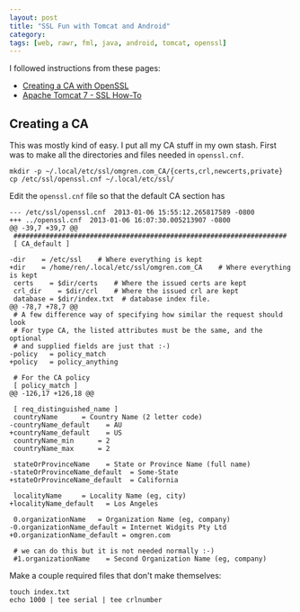 ```yaml
---
layout: post
title: "SSL Fun with Tomcat and Android"
category: 
tags: [web, rawr, fml, java, android, tomcat, openssl]
---
```


I followed instructions from these pages:
 * [Creating a CA with OpenSSL](http://www.freebsdmadeeasy.com/tutorials/freebsd/create-a-ca-with-openssl.php)
 * [Apache Tomcat 7 - SSL How-To](http://tomcat.apache.org/tomcat-7.0-doc/ssl-howto.html)

## Creating a CA

This was mostly kind of easy. I put all my CA stuff in my own stash.
First was to make all the directories and files needed in `openssl.cnf`.

    mkdir -p ~/.local/etc/ssl/omgren.com_CA/{certs,crl,newcerts,private}
    cp /etc/ssl/openssl.cnf ~/.local/etc/ssl/

Edit the `openssl.cnf` file so that the default CA section has

    --- /etc/ssl/openssl.cnf  2013-01-06 15:55:12.265817589 -0800
    +++ ../openssl.cnf  2013-01-06 16:07:30.005213907 -0800
    @@ -39,7 +39,7 @@
     ####################################################################
     [ CA_default ]
     
    -dir    = /etc/ssl    # Where everything is kept
    +dir    = /home/ren/.local/etc/ssl/omgren.com_CA    # Where everything is kept
     certs    = $dir/certs    # Where the issued certs are kept
     crl_dir    = $dir/crl    # Where the issued crl are kept
     database = $dir/index.txt  # database index file.
    @@ -78,7 +78,7 @@
     # A few difference way of specifying how similar the request should look
     # For type CA, the listed attributes must be the same, and the optional
     # and supplied fields are just that :-)
    -policy   = policy_match
    +policy   = policy_anything
     
     # For the CA policy
     [ policy_match ]
    @@ -126,17 +126,18 @@
     
     [ req_distinguished_name ]
     countryName      = Country Name (2 letter code)
    -countryName_default    = AU
    +countryName_default    = US
     countryName_min      = 2
     countryName_max      = 2
     
     stateOrProvinceName    = State or Province Name (full name)
    -stateOrProvinceName_default  = Some-State
    +stateOrProvinceName_default  = California
     
     localityName     = Locality Name (eg, city)
    +localityName_default   = Los Angeles
     
     0.organizationName   = Organization Name (eg, company)
    -0.organizationName_default = Internet Widgits Pty Ltd
    +0.organizationName_default = omgren.com
     
     # we can do this but it is not needed normally :-)
     #1.organizationName    = Second Organization Name (eg, company)

Make a couple required files that don't make themselves:

    touch index.txt
    echo 1000 | tee serial | tee crlnumber


